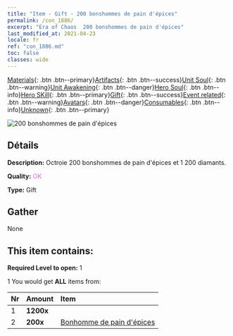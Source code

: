 ```yaml
---
title: "Item - Gift - 200 bonshommes de pain d'épices"
permalink: /con_1886/
excerpt: "Era of Chaos  200 bonshommes de pain d'épices"
last_modified_at: 2021-04-23
locale: fr
ref: "con_1886.md"
toc: false
classes: wide
---
```

 [Materials](/ItemsFR/){: .btn .btn--primary}[Artifacts](/ItemsFR/Artifacts/){: .btn .btn--success}[Unit Soul](/ItemsFR/UnitSoul/){: .btn .btn--warning}[Unit Awakening](/ItemsFR/UnitAwakening/){: .btn .btn--danger}[Hero Soul](/ItemsFR/HeroSoul/){: .btn .btn--info}[Hero SKill](/ItemsFR/HeroSkill/){: .btn .btn--primary}[Gift](/ItemsFR/Gift/){: .btn .btn--success}[Event related](/ItemsFR/Events/){: .btn .btn--warning}[Avatars](/ItemsFR/Avatars/){: .btn .btn--danger}[Consumables](/ItemsFR/Consumables/){: .btn .btn--info}[Unknown](/ItemsFR/Unknown/){: .btn .btn--primary}

 ![200 bonshommes de pain d'épices](/images/t/i_907507.png)

## Détails
 **Description:** Octroie 200 bonshommes de pain d'épices et 1 200 diamants.

 **Quality:** <span style="color: #DA70D6">OK</span>

 **Type:** Gift

## Gather

  None

## This item contains:

 **Required Level to open:** 1

 1 You would get **ALL** items  from:

  | Nr | Amount |     Item    |
  |:---|:-------|:------------|
  | 1 |  **1200x** | <i class="fas fa-gem"/> |  | 
  | 2 |  **200x** | [Bonhomme de pain d'épices](/ItemsFR/con_1092/) |  | 
